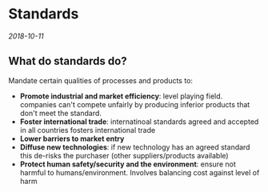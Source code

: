 # Standards
_2018-10-11_

## What do standards do?

Mandate certain qualities of processes and products to:

- **Promote industrial and market efficiency**: level playing field. companies can't compete unfairly by producing inferior products that don't meet the standard.
- **Foster international trade**: internatinoal standards agreed and accepted in all countries fosters international trade
- **Lower barriers to market entry**
- **Diffuse new technologies**: if new technology has an agreed standard this de-risks the purchaser (other suppliers/products available)
- **Protect human safety/security and the environment**: ensure not harmful to humans/environment. Involves balancing cost against level of harm
